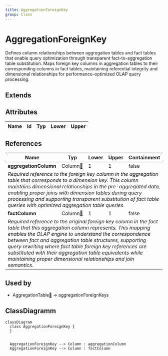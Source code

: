 ```yaml
---
title: AggregationForeignKey
group: Class
---
```


# AggregationForeignKey<a name="class-aggregationforeignkey"></a>

Defines column relationships between aggregation tables and fact tables that enable query optimization through transparent fact-to-aggregation table substitution. Maps foreign key columns in aggregation tables to their corresponding columns in fact tables, maintaining referential integrity and dimensional relationships for performance-optimized OLAP query processing.
## Extends

## Attributes

<table>
  <thead>
    <tr>
      <th>Name</th>
      <th>Id</th>
      <th>Typ</th>
      <th>Lower</th>
      <th>Upper</th>
    </tr>
  </thead>
  <tbody>
  </tbody>
</table>

## References

<table>
  <thead>
    <tr>
      <th>Name</th>
      <th>Typ</th>
      <th>Lower</th>
      <th>Upper</th>
      <th>Containment</th>
    </tr>
  </thead>
  <tbody>
    <tr>
      <td><strong>aggregationColumn</strong></td>
      <td>Column<a href="./class-Column">🔗</a></td>
      <td>1</td>
      <td>1</td>
      <td>false</td>
    </tr>
    <tr>
      <td colspan="5"><em>Required reference to the foreign key column in the aggregation table that corresponds to a dimension key. This column maintains dimensional relationships in the pre-aggregated data, enabling proper joins with dimension tables during query processing and supporting transparent substitution of fact table queries with optimized aggregation table queries.</em></td>
    </tr>
    <tr>
      <td><strong>factColumn</strong></td>
      <td>Column<a href="./class-Column">🔗</a></td>
      <td>1</td>
      <td>1</td>
      <td>false</td>
    </tr>
    <tr>
      <td colspan="5"><em>Required reference to the original foreign key column in the fact table that this aggregation column represents. This mapping enables the OLAP engine to understand the correspondence between fact and aggregation table structures, supporting query rewriting where fact table foreign key references are substituted with their aggregation table equivalents while maintaining proper dimensional relationships and join semantics.</em></td>
    </tr>
  </tbody>
</table>



## Used by

- AggregationTable[🔗](./class-AggregationTable) → aggregationForeignKeys

## ClassDiagramm

```mermaid
classDiagram
  class AggregationForeignKey {
  }


  AggregationForeignKey --> Column : aggregationColumn
  AggregationForeignKey --> Column : factColumn

```
